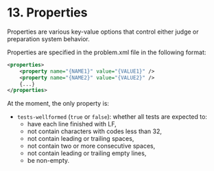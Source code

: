 # 13. Properties

Properties are various key-value options that control either judge or preparation system behavior.

Properties are specified in the problem.xml file in the following format:

```xml
<properties>
    <property name="{NAME1}" value="{VALUE1}" />
    <property name="{NAME2}" value="{VALUE2}" />
    {...}
</properties>
```

At the moment, the only property is:

- `tests-wellformed` (`true` or `false`): whether all tests are expected to:
  - have each line finished with LF,
  - not contain characters with codes less than 32,
  - not contain leading or trailing spaces,
  - not contain two or more consecutive spaces,
  - not contain leading or trailing empty lines,
  - be non-empty.
